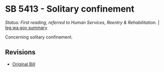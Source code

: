 # SB 5413 - Solitary confinement
*Status: First reading, referred to Human Services, Reentry & Rehabilitation.* | [leg.wa.gov summary](https://app.leg.wa.gov/billsummary?BillNumber=5413&Year=2021)

Concerning solitary confinement.

## Revisions
* [Original Bill](1/)